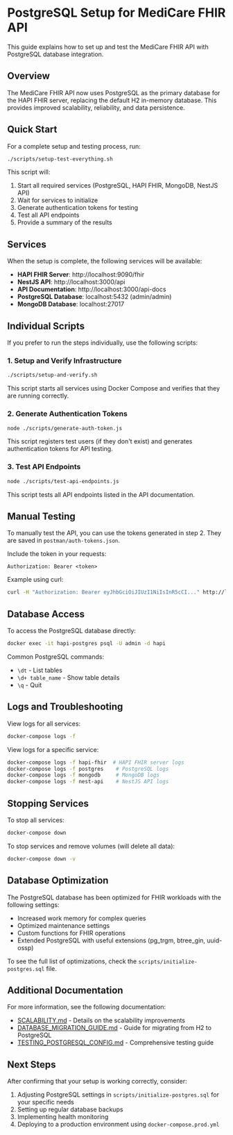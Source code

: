 # PostgreSQL Setup for MediCare FHIR API

This guide explains how to set up and test the MediCare FHIR API with PostgreSQL database integration.

## Overview

The MediCare FHIR API now uses PostgreSQL as the primary database for the HAPI FHIR server, replacing the default H2 in-memory database. This provides improved scalability, reliability, and data persistence.

## Quick Start

For a complete setup and testing process, run:

```bash
./scripts/setup-test-everything.sh
```

This script will:
1. Start all required services (PostgreSQL, HAPI FHIR, MongoDB, NestJS API)
2. Wait for services to initialize
3. Generate authentication tokens for testing
4. Test all API endpoints
5. Provide a summary of the results

## Services

When the setup is complete, the following services will be available:

- **HAPI FHIR Server**: http://localhost:9090/fhir
- **NestJS API**: http://localhost:3000/api
- **API Documentation**: http://localhost:3000/api-docs
- **PostgreSQL Database**: localhost:5432 (admin/admin)
- **MongoDB Database**: localhost:27017

## Individual Scripts

If you prefer to run the steps individually, use the following scripts:

### 1. Setup and Verify Infrastructure

```bash
./scripts/setup-and-verify.sh
```

This script starts all services using Docker Compose and verifies that they are running correctly.

### 2. Generate Authentication Tokens

```bash
node ./scripts/generate-auth-token.js
```

This script registers test users (if they don't exist) and generates authentication tokens for API testing.

### 3. Test API Endpoints

```bash
node ./scripts/test-api-endpoints.js
```

This script tests all API endpoints listed in the API documentation.

## Manual Testing

To manually test the API, you can use the tokens generated in step 2. They are saved in `postman/auth-tokens.json`.

Include the token in your requests:

```
Authorization: Bearer <token>
```

Example using curl:

```bash
curl -H "Authorization: Bearer eyJhbGciOiJIUzI1NiIsInR5cCI..." http://localhost:3000/api/users
```

## Database Access

To access the PostgreSQL database directly:

```bash
docker exec -it hapi-postgres psql -U admin -d hapi
```

Common PostgreSQL commands:
- `\dt` - List tables
- `\d+ table_name` - Show table details
- `\q` - Quit

## Logs and Troubleshooting

View logs for all services:

```bash
docker-compose logs -f
```

View logs for a specific service:

```bash
docker-compose logs -f hapi-fhir  # HAPI FHIR server logs
docker-compose logs -f postgres    # PostgreSQL logs
docker-compose logs -f mongodb     # MongoDB logs
docker-compose logs -f nest-api    # NestJS API logs
```

## Stopping Services

To stop all services:

```bash
docker-compose down
```

To stop services and remove volumes (will delete all data):

```bash
docker-compose down -v
```

## Database Optimization

The PostgreSQL database has been optimized for FHIR workloads with the following settings:

- Increased work memory for complex queries
- Optimized maintenance settings
- Custom functions for FHIR operations
- Extended PostgreSQL with useful extensions (pg_trgm, btree_gin, uuid-ossp)

To see the full list of optimizations, check the `scripts/initialize-postgres.sql` file.

## Additional Documentation

For more information, see the following documentation:

- [SCALABILITY.md](docs/SCALABILITY.md) - Details on the scalability improvements
- [DATABASE_MIGRATION_GUIDE.md](docs/DATABASE_MIGRATION_GUIDE.md) - Guide for migrating from H2 to PostgreSQL
- [TESTING_POSTGRESQL_CONFIG.md](docs/TESTING_POSTGRESQL_CONFIG.md) - Comprehensive testing guide

## Next Steps

After confirming that your setup is working correctly, consider:

1. Adjusting PostgreSQL settings in `scripts/initialize-postgres.sql` for your specific needs
2. Setting up regular database backups
3. Implementing health monitoring
4. Deploying to a production environment using `docker-compose.prod.yml` 